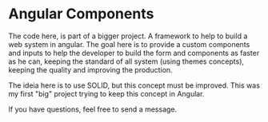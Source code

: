 # Angular Components

The code here, is part of a bigger project. A framework to help to build a web system in angular.
The goal here is to provide a custom components and inputs to help the developer to build the form and components as faster as he can, keeping the standard of all system (using themes concepts), keeping the quality and improving the production.

The ideia here is to use SOLID, but this concept must be improved. This was my first "big" project trying to keep this concept in Angular.

If you have questions, feel free to send a message.
